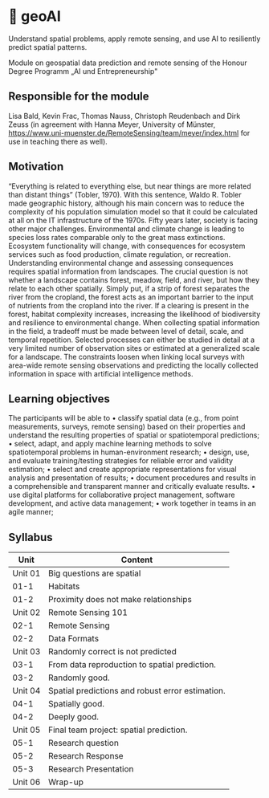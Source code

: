 # :construction: geoAI
Understand spatial problems, apply remote sensing, and use AI to resiliently predict spatial patterns.

Module on geospatial data prediction and remote sensing of the Honour Degree Programm „AI und Entrepreneurship"

## Responsible for the module
Lisa Bald, Kevin Frac, Thomas Nauss, Christoph Reudenbach and Dirk Zeuss (in agreement with Hanna Meyer, University of Münster, https://www.uni-muenster.de/RemoteSensing/team/meyer/index.html for use in teaching there as well).  

## Motivation
“Everything is related to everything else, but near things are more related than distant things” (Tobler, 1970). With this sentence, Waldo R. Tobler made geographic history, although his main concern was to reduce the complexity of his population simulation model so that it could be calculated at all on the IT infrastructure of the 1970s.
Fifty years later, society is facing other major challenges. Environmental and climate change is leading to species loss rates comparable only to the great mass extinctions. Ecosystem functionality will change, with consequences for ecosystem services such as food production, climate regulation, or recreation.
Understanding environmental change and assessing consequences requires spatial information from landscapes. The crucial question is not whether a landscape contains forest, meadow, field, and river, but how they relate to each other spatially. Simply put, if a strip of forest separates the river from the cropland, the forest acts as an important barrier to the input of nutrients from the cropland into the river. If a clearing is present in the forest, habitat complexity increases, increasing the likelihood of biodiversity and resilience to environmental change. 
When collecting spatial information in the field, a tradeoff must be made between level of detail, scale, and temporal repetition. Selected processes can either be studied in detail at a very limited number of observation sites or estimated at a generalized scale for a landscape. The constraints loosen when linking local surveys with area-wide remote sensing observations and predicting the locally collected information in space with artificial intelligence methods.


## Learning objectives
The participants will be able to
•	classify spatial data (e.g., from point measurements, surveys, remote sensing) based on their properties and understand the resulting properties of spatial or spatiotemporal predictions;
•	select, adapt, and apply machine learning methods to solve spatiotemporal problems in human-environment research;
•	design, use, and evaluate training/testing strategies for reliable error and validity estimation;
•	select and create appropriate representations for visual analysis and presentation of results;
•	document procedures and results in a comprehensible and transparent manner and critically evaluate results.
•	use digital platforms for collaborative project management, software development, and active data management;
•	work together in teams in an agile manner;


## Syllabus
| Unit | Content |
|------|---------|
| Unit  01 | Big questions are spatial | 
| 01-1 | Habitats | The importance of spatial composition and configuration of landscapes exemplified by the IPBES Nature's Contributions to People framework. | 
| 01-2 | Proximity does not make relationships | On the invalidity of the first law of geography in heterogeneous spaces.
| Unit  02 | Remote Sensing 101 | 
| 02-1 | Remote Sensing | A brief introduction to remote sensing using optical sensors as an example. | 
| 02-2 | Data Formats | Features and differences of spatial data collected in the field or acquired by remote sensing systems. | 
| Unit  03 | Randomly correct is not predicted | 
| 03-1 | From data reproduction to spatial prediction. | Why latitude and longitude are (almost) never good predictive variables. | 
| 03-2 | Randomly good. | Predicting spatial features with machine learning and random validation. | 
| Unit  04 | Spatial predictions and robust error estimation. | 
| 04-1 | Spatially good. | Resilient spatial predictions using appropriate selection and validation strategies. | 
| 04-2 | Deeply good. | Deep-learning and spatial patterns. | 
| Unit  05 | Final team project: spatial prediction. | 
| 05-1 | Research question | From curiosity to research question and project planning. | 
| 05-2 | Research Response | From project planning to implementation, research documentation and presentation. | 
| 05-3 | Research Presentation | Presentation of a web/screencast on the project work. | 
| Unit  06 | Wrap-up | 
